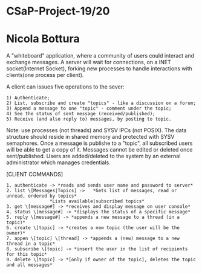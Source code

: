 # CSaP-Project-19/20
# Nicola Bottura 

A "whiteboard" application, where a community of users could interact and exchange messages.
A server will wait for connections, on a INET socket(Internet Socket), forking new processes to handle interactions with clients(one process per client).

A client can issues five operations to the sever:

	1) Authenticate;
	2) List, subscribe and create "topics" - like a discussion on a forum;
	3) Append a message to one "topic" - comment under the topic;
	4) See the status of sent message (received/published);
	5) Receive (and also reply to) messages, by posting to topic.

Note: 	use processes (not threads) and SYSV IPCs (not POSIX).
      	The data structure should reside in shared memory and protected
      	with SYSV semaphores.
	Once a message is publishe to a "topic", all subscribed users will be able to get a copy of it.
	Messages cannot be edited or deleted once sent/published.
	Users are added/deleted to the system by an external administrator which manages credentials.

[CLIENT COMMANDS]

	1. authenticate -> *reads and sends user name and password to server*
	2. list \[Messages|Topics] ->	*Gets list of messages, read or unread, ordered by topics*
					*Lists available|subscribed topics*
	3. get \[message#] -> *receives and display message on user console*
	4. status \[message#] -> *displays the status of a specific message*
	5. reply \[message#] -> *appends a new message to a thread (in a topic)*
	6. create \[topic] -> *creates a new topic (the user will be the owner)*
	7. appen \[topic] \[thread] -> *appends a (new) message to a new thread in a topic*
	8. subscribe \[topic] -> *insert the user in the list of recipients for this topic*
	9. delete \[topic] -> *[only if owner of the topic], deletes the topic and all messages*
